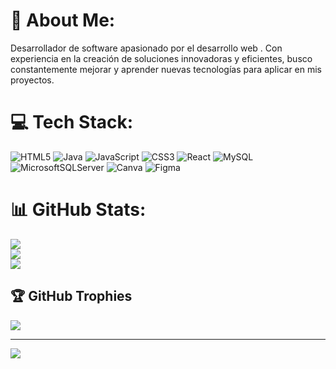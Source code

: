 # 👋 About Me:
Desarrollador de software apasionado por el desarrollo web . Con experiencia en la creación de soluciones innovadoras y eficientes, busco constantemente mejorar y aprender nuevas tecnologías para aplicar en mis proyectos. 

# 💻 Tech Stack:
![HTML5](https://img.shields.io/badge/html5-%23E34F26.svg?style=for-the-badge&logo=html5&logoColor=white) ![Java](https://img.shields.io/badge/java-%23ED8B00.svg?style=for-the-badge&logo=openjdk&logoColor=white) ![JavaScript](https://img.shields.io/badge/javascript-%23323330.svg?style=for-the-badge&logo=javascript&logoColor=%23F7DF1E) ![CSS3](https://img.shields.io/badge/css3-%231572B6.svg?style=for-the-badge&logo=css3&logoColor=white) ![React](https://img.shields.io/badge/react-%2320232a.svg?style=for-the-badge&logo=react&logoColor=%2361DAFB) ![MySQL](https://img.shields.io/badge/mysql-4479A1.svg?style=for-the-badge&logo=mysql&logoColor=white) ![MicrosoftSQLServer](https://img.shields.io/badge/Microsoft%20SQL%20Server-CC2927?style=for-the-badge&logo=microsoft%20sql%20server&logoColor=white) ![Canva](https://img.shields.io/badge/Canva-%2300C4CC.svg?style=for-the-badge&logo=Canva&logoColor=white) ![Figma](https://img.shields.io/badge/figma-%23F24E1E.svg?style=for-the-badge&logo=figma&logoColor=white)
# 📊 GitHub Stats:
![](https://github-readme-stats.vercel.app/api?username=KenithGP&theme=dark&hide_border=false&include_all_commits=false&count_private=false)<br/>
![](https://github-readme-streak-stats.herokuapp.com/?user=KenithGP&theme=dark&hide_border=false)<br/>
![](https://github-readme-stats.vercel.app/api/top-langs/?username=KenithGP&theme=dark&hide_border=false&include_all_commits=false&count_private=false&layout=compact)

## 🏆 GitHub Trophies
![](https://github-profile-trophy.vercel.app/?username=KenithDebv&theme=radical&no-frame=false&no-bg=true&margin-w=4)

---
[![](https://visitcount.itsvg.in/api?id=KenithGP&icon=0&color=0)](https://visitcount.itsvg.in)

<!-- Proudly created with GPRM ( https://gprm.itsvg.in ) -->
